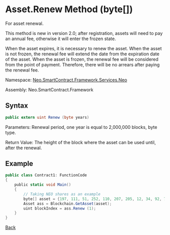 # Asset.Renew Method (byte[])

For asset renewal.

This method is new in version 2.0; after registration, assets will need to pay an annual fee, otherwise it will enter the frozen state.

When the asset expires, it is necessary to renew the asset. When the asset is not frozen, the renewal fee will extend the date from the expiration date of the asset. When the asset is frozen, the renewal fee will be considered from the point of payment. Therefore, there will be no arrears after paying the renewal fee.

Namespace: [Neo.SmartContract.Framework.Services.Neo](../../neo.md)

Assembly: Neo.SmartContract.Framework

## Syntax

```c#
public extern uint Renew (byte years)
```

Parameters: Renewal period, one year is equal to 2,000,000 blocks, byte type.

Return Value: The height of the block where the asset can be used until, after the renewal.

## Example

```c#
public class Contract1: FunctionCode
{
    public static void Main()
    {
        // Taking NEO shares as an example
        byte[] asset = {197, 111, 51, 252, 110, 207, 205, 12, 34, 92, 74, 179, 86, 254, 229, 147, 144, 175, 133, 96, 190, 147, 15, 174, 190, 116, 166, 218, 255, 124, 155};
        Asset ass = Blockchain.GetAsset(asset);
        uint blockIndex = ass.Renew (1);
    }
}
```



[Back](../Asset.md)
